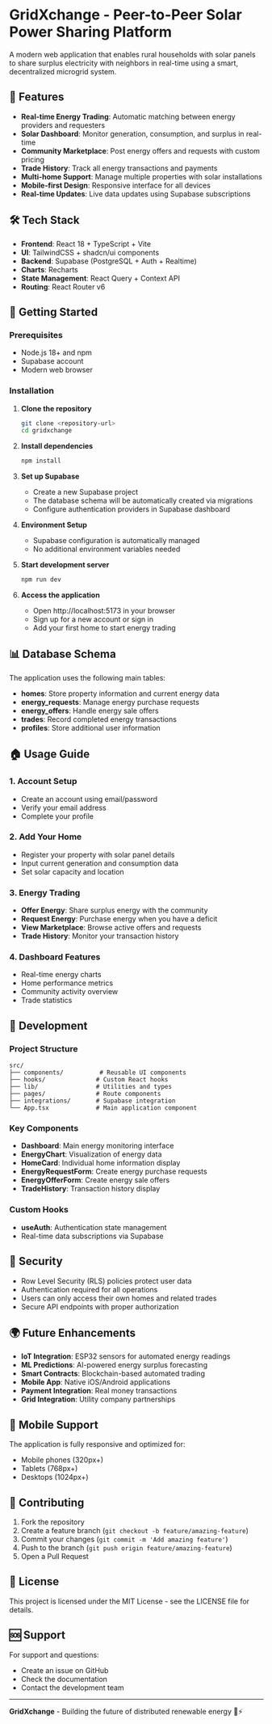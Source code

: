# GridXchange - Peer-to-Peer Solar Power Sharing Platform

A modern web application that enables rural households with solar panels to share surplus electricity with neighbors in real-time using a smart, decentralized microgrid system.

## 🌟 Features

- **Real-time Energy Trading**: Automatic matching between energy providers and requesters
- **Solar Dashboard**: Monitor generation, consumption, and surplus in real-time
- **Community Marketplace**: Post energy offers and requests with custom pricing
- **Trade History**: Track all energy transactions and payments
- **Multi-home Support**: Manage multiple properties with solar installations
- **Mobile-first Design**: Responsive interface for all devices
- **Real-time Updates**: Live data updates using Supabase subscriptions

## 🛠 Tech Stack

- **Frontend**: React 18 + TypeScript + Vite
- **UI**: TailwindCSS + shadcn/ui components
- **Backend**: Supabase (PostgreSQL + Auth + Realtime)
- **Charts**: Recharts
- **State Management**: React Query + Context API
- **Routing**: React Router v6

## 🚀 Getting Started

### Prerequisites

- Node.js 18+ and npm
- Supabase account
- Modern web browser

### Installation

1. **Clone the repository**
   ```bash
   git clone <repository-url>
   cd gridxchange
   ```

2. **Install dependencies**
   ```bash
   npm install
   ```

3. **Set up Supabase**
   - Create a new Supabase project
   - The database schema will be automatically created via migrations
   - Configure authentication providers in Supabase dashboard

4. **Environment Setup**
   - Supabase configuration is automatically managed
   - No additional environment variables needed

5. **Start development server**
   ```bash
   npm run dev
   ```

6. **Access the application**
   - Open http://localhost:5173 in your browser
   - Sign up for a new account or sign in
   - Add your first home to start energy trading

## 📊 Database Schema

The application uses the following main tables:

- **homes**: Store property information and current energy data
- **energy_requests**: Manage energy purchase requests
- **energy_offers**: Handle energy sale offers
- **trades**: Record completed energy transactions
- **profiles**: Store additional user information

## 🏠 Usage Guide

### 1. **Account Setup**
- Create an account using email/password
- Verify your email address
- Complete your profile

### 2. **Add Your Home**
- Register your property with solar panel details
- Input current generation and consumption data
- Set solar capacity and location

### 3. **Energy Trading**
- **Offer Energy**: Share surplus energy with the community
- **Request Energy**: Purchase energy when you have a deficit
- **View Marketplace**: Browse active offers and requests
- **Trade History**: Monitor your transaction history

### 4. **Dashboard Features**
- Real-time energy charts
- Home performance metrics
- Community activity overview
- Trade statistics

## 🔧 Development

### Project Structure
```
src/
├── components/          # Reusable UI components
├── hooks/              # Custom React hooks
├── lib/                # Utilities and types
├── pages/              # Route components
├── integrations/       # Supabase integration
└── App.tsx             # Main application component
```

### Key Components
- **Dashboard**: Main energy monitoring interface
- **EnergyChart**: Visualization of energy data
- **HomeCard**: Individual home information display
- **EnergyRequestForm**: Create energy purchase requests
- **EnergyOfferForm**: Create energy sale offers
- **TradeHistory**: Transaction history display

### Custom Hooks
- **useAuth**: Authentication state management
- Real-time data subscriptions via Supabase

## 🔐 Security

- Row Level Security (RLS) policies protect user data
- Authentication required for all operations
- Users can only access their own homes and related trades
- Secure API endpoints with proper authorization

## 🌍 Future Enhancements

- **IoT Integration**: ESP32 sensors for automated energy readings
- **ML Predictions**: AI-powered energy surplus forecasting
- **Smart Contracts**: Blockchain-based automated trading
- **Mobile App**: Native iOS/Android applications
- **Payment Integration**: Real money transactions
- **Grid Integration**: Utility company partnerships

## 📱 Mobile Support

The application is fully responsive and optimized for:
- Mobile phones (320px+)
- Tablets (768px+)
- Desktops (1024px+)

## 🤝 Contributing

1. Fork the repository
2. Create a feature branch (`git checkout -b feature/amazing-feature`)
3. Commit your changes (`git commit -m 'Add amazing feature'`)
4. Push to the branch (`git push origin feature/amazing-feature`)
5. Open a Pull Request

## 📄 License

This project is licensed under the MIT License - see the LICENSE file for details.

## 🆘 Support

For support and questions:
- Create an issue on GitHub
- Check the documentation
- Contact the development team

---

**GridXchange** - Building the future of distributed renewable energy 🌱⚡
